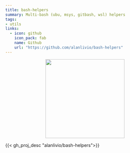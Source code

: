 ```yaml
---
title: bash-helpers
summary: Multi-bash (ubu, msys, gitbash, wsl) helpers
tags:
- utils
links:
  - icon: github
    icon_pack: fab
    name: Github
    url: "https://github.com/alanlivio/bash-helpers"
---
```

<p align="center">
<img src="https://raw.githubusercontent.com/alanlivio/bash-helpers/master/logo.svg" width="250"/>
</p>

{{< gh_proj_desc "alanlivio/bash-helpers">}}
